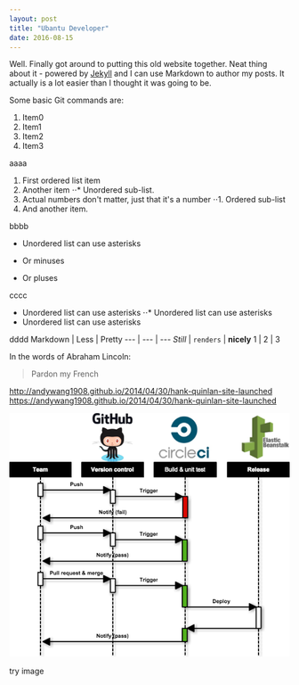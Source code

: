 ```yaml
---
layout: post
title: "Ubantu Developer"
date: 2016-08-15
---
```


Well. Finally got around to putting this old website together. Neat thing about it - powered by [Jekyll](http://jekyllrb.com) and I can use Markdown to author my posts. It actually is a lot easier than I thought it was going to be.

Some basic Git commands are:
1. Item0
2. Item1
3. Item2
4. Item3

aaaa
1. First ordered list item
2. Another item
⋅⋅* Unordered sub-list. 
1. Actual numbers don't matter, just that it's a number
⋅⋅1. Ordered sub-list
4. And another item.

bbbb
* Unordered list can use asterisks
- Or minuses
+ Or pluses

cccc
* Unordered list can use asterisks
⋅⋅* Unordered list can use asterisks
* Unordered list can use asterisks

dddd
Markdown | Less | Pretty
--- | --- | ---
*Still* | `renders` | **nicely**
1 | 2 | 3

In the words of Abraham Lincoln:

> Pardon my French

http://andywang1908.github.io/2014/04/30/hank-quinlan-site-launched
https://andywang1908.github.io/2014/04/30/hank-quinlan-site-launched

<img src='/images/2016-08-04-CI.png'/>

try image
